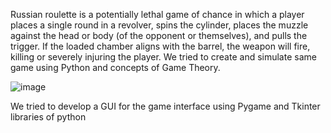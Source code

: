 Russian roulette is a potentially lethal game of chance in which a player places a single round in a revolver, spins the cylinder, places the muzzle against the head or body (of the opponent or themselves), and pulls the trigger. If the loaded chamber aligns with the barrel, the weapon will fire, killing or severely injuring the player. We tried to create and simulate same game using Python and concepts of Game Theory.


  ![image](https://github.com/code-shm/Russian-Roulette/assets/141076799/11c1fc8b-72f7-4370-b5f0-6af8d2253ac4)

We tried to develop a GUI for the game interface using Pygame and Tkinter libraries of python

